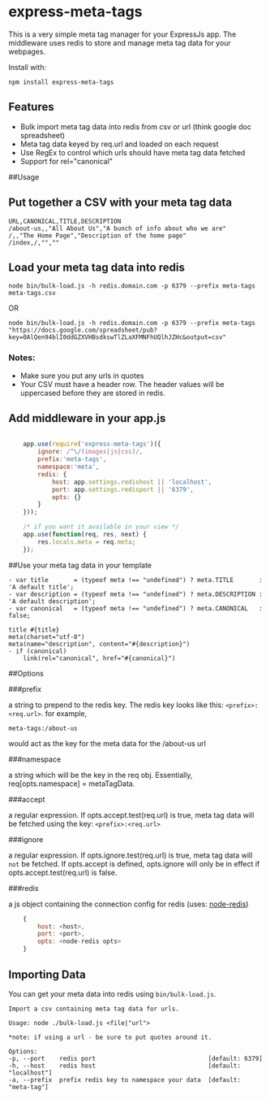 express-meta-tags
==================

This is a very simple meta tag manager for your ExpressJs app. The middleware uses redis to store and manage meta tag data for your webpages.

Install with:

	npm install express-meta-tags

## Features
* Bulk import meta tag data into redis from csv or url (think google doc spreadsheet)
* Meta tag data keyed by req.url and loaded on each request
* Use RegEx to control which urls should have meta tag data fetched
* Support for rel="canonical"

##Usage

## Put together a CSV with your meta tag data

	URL,CANONICAL,TITLE,DESCRIPTION
	/about-us,,"All About Us","A bunch of info about who we are"
	/,,"The Home Page","Description of the home page"
	/index,/,"",""

## Load your meta tag data into redis

	node bin/bulk-load.js -h redis.domain.com -p 6379 --prefix meta-tags meta-tags.csv
	
OR
	
	node bin/bulk-load.js -h redis.domain.com -p 6379 --prefix meta-tags "https://docs.google.com/spreadsheet/pub?key=0AlQen94blI0ddGZXVHBsdkswTlZLaXFMNFhUQlhJZHc&output=csv"
	
### Notes:

* Make sure you put any urls in quotes
* Your CSV must have a header row.  The header values will be uppercased before they are stored in redis.

## Add middleware in your app.js

```js

	app.use(require('express-meta-tags')({
		ignore: /^\/(images|js|css)/,
		prefix:'meta-tags',
		namespace:'meta',
		redis: {
			host: app.settings.redishost || 'localhost',
			port: app.settings.redisport || '6379',
			opts: {}
		}
	}));

	/* if you want it available in your view */
	app.use(function(req, res, next) {
		res.locals.meta = req.meta;
	});

```

##Use your meta tag data in your template

	- var title       = (typeof meta !== "undefined") ? meta.TITLE       : 'A default title';
	- var description = (typeof meta !== "undefined") ? meta.DESCRIPTION : 'A default description';
	- var canonical   = (typeof meta !== "undefined") ? meta.CANONICAL   : false;

	title #{title}
	meta(charset="utf-8")
	meta(name="description", content="#{description}")
	- if (canonical)
  		link(rel="canonical", href="#{canonical}")

##Options

###prefix

a string to prepend to the redis key.  The redis key looks like this: `<prefix>:<req.url>`. for example,

	meta-tags:/about-us

would act as the key for the meta data for the /about-us url

###namespace

a string which will be the key in the req obj.  Essentially, req[opts.namespace] = metaTagData.

###accept

a regular expression. If opts.accept.test(req.url) is true, meta tag data will be fetched using the key: `<prefix>:<req.url>`

###ignore

a regular expression. If opts.ignore.test(req.url) is true, meta tag data will `not` be fetched. If opts.accept is defined, opts.ignore will only be in effect if opts.accept.test(req.url) is false.


###redis

a js object containing the connection config for redis (uses: [node-redis](https://github.com/mranney/node_redis))

```js
	{
		host: <host>,
		port: <port>,
		opts: <node-redis opts>
	}
```

## Importing Data

You can get your meta data into redis using `bin/bulk-load.js`.

	Import a csv containing meta tag data for urls.

	Usage: node ./bulk-load.js <file|"url">

	*note: if using a url - be sure to put quotes around it.

	Options:
  	-p, --port    redis port                               [default: 6379]
  	-h, --host    redis host                               [default: "localhost"]
  	-a, --prefix  prefix redis key to namespace your data  [default: "meta-tag"]

